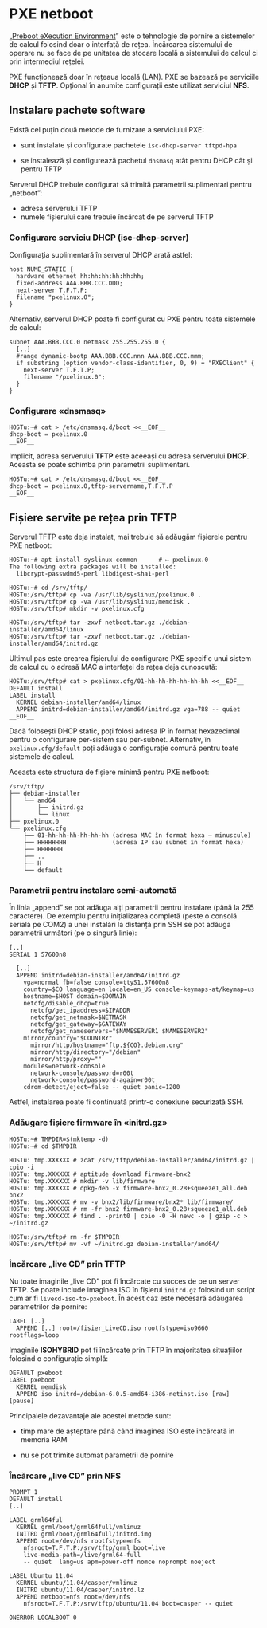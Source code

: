 PXE netboot
===========

„[Preboot eXecution Environment][PXE]” este o tehnologie de pornire a sistemelor de calcul folosind doar o interfață de rețea. Încărcarea sistemului de operare nu se face de pe unitatea de stocare locală a sistemului de calcul ci prin intermediul rețelei.

[PXE]: http://en.wikipedia.org/wiki/Preboot_Execution_Environment

PXE funcționează doar în rețeaua locală (LAN).
PXE se bazează pe serviciile **DHCP** și **TFTP**. Opțional în anumite configurații este utilizat serviciul **NFS**.


Instalare pachete software
--------------------------

Există cel puțin două metode de furnizare a serviciului PXE:

* sunt instalate și configurate pachetele `isc-dhcp-server tftpd-hpa`

* se instalează și configurează pachetul `dnsmasq` atât pentru DHCP cât și pentru TFTP

Serverul DHCP trebuie configurat să trimită parametrii suplimentari pentru „netboot”:

* adresa serverului TFTP  
* numele fișierului care trebuie încărcat de pe serverul TFTP

### Configurare serviciu DHCP (isc-dhcp-server)

Configurația suplimentară în serverul DHCP arată astfel:

    host NUME_STAȚIE {
      hardware ethernet hh:hh:hh:hh:hh:hh;
      fixed-address AAA.BBB.CCC.DDD;
      next-server T.F.T.P;
      filename "pxelinux.0";
    }

Alternativ, serverul DHCP poate fi configurat cu PXE pentru toate sistemele de calcul:

    subnet AAA.BBB.CCC.0 netmask 255.255.255.0 {
      [..]
      #range dynamic-bootp AAA.BBB.CCC.nnn AAA.BBB.CCC.mmm;
      if substring (option vendor-class-identifier, 0, 9) = "PXEClient" {
        next-server T.F.T.P;
        filename "/pxelinux.0";
      }
    }

### Configurare «dnsmasq»

    HOSTu:~# cat > /etc/dnsmasq.d/boot <<__EOF__
    dhcp-boot = pxelinux.0
    __EOF__

Implicit, adresa serverului **TFTP** este aceeași cu adresa serverului **DHCP**. Aceasta se poate schimba prin parametrii suplimentari.

    HOSTu:~# cat > /etc/dnsmasq.d/boot <<__EOF__
    dhcp-boot = pxelinux.0,tftp-servername,T.F.T.P
    __EOF__


Fișiere servite pe rețea prin TFTP
----------------------------------

Serverul TFTP este deja instalat, mai trebuie să adăugăm fișierele pentru PXE netboot:

    HOSTu:~# apt install syslinux-common      # ↦ pxelinux.0
    The following extra packages will be installed:
      libcrypt-passwdmd5-perl libdigest-sha1-perl

    HOSTu:~# cd /srv/tftp/
    HOSTu:/srv/tftp# cp -va /usr/lib/syslinux/pxelinux.0 .
    HOSTu:/srv/tftp# cp -va /usr/lib/syslinux/memdisk .
    HOSTu:/srv/tftp# mkdir -v pxelinux.cfg

    HOSTu:/srv/tftp# tar -zxvf netboot.tar.gz ./debian-installer/amd64/linux
    HOSTu:/srv/tftp# tar -zxvf netboot.tar.gz ./debian-installer/amd64/initrd.gz

Ultimul pas este crearea fișierului de configurare PXE specific unui sistem de calcul cu o adresă MAC a interfeței de rețea deja cunoscută:

    HOSTu:/srv/tftp# cat > pxelinux.cfg/01-hh-hh-hh-hh-hh-hh <<__EOF__
    DEFAULT install
    LABEL install
      KERNEL debian-installer/amd64/linux
      APPEND initrd=debian-installer/amd64/initrd.gz vga=788 -- quiet
    __EOF__

Dacă folosești DHCP static, poți folosi adresa IP în format hexazecimal pentru o configurare per-sistem sau per-subnet.
Alternativ, în `pxelinux.cfg/default` poți adăuga o configurație comună pentru toate sistemele de calcul.

Aceasta este structura de fișiere minimă pentru PXE netboot:

    /srv/tftp/
    ├── debian-installer
    │   └── amd64
    │       ├── initrd.gz
    │       └── linux
    ├── pxelinux.0
    └── pxelinux.cfg
        ├── 01-hh-hh-hh-hh-hh-hh (adresa MAC în format hexa — minuscule)
        ├── HHHHHHHH             (adresa IP sau subnet în format hexa)
        ├── HHHHHHH
        ├── ..
        ├── H
        └── default

### Parametrii pentru instalare semi-automată

În linia „append” se pot adăuga alți parametrii pentru instalare (până la 255 caractere).
De exemplu pentru inițializarea completă (peste o consolă serială pe COM2) a unei instalări la distanță prin SSH se pot adăuga parametrii următori (pe o singură linie):

    [..]
    SERIAL 1 57600n8

      [..]
      APPEND initrd=debian-installer/amd64/initrd.gz
        vga=normal fb=false console=ttyS1,57600n8
        country=$CO language=en locale=en_US console-keymaps-at/keymap=us
        hostname=$HOST domain=$DOMAIN
        netcfg/disable_dhcp=true
          netcfg/get_ipaddress=$IPADDR
          netcfg/get_netmask=$NETMASK
          netcfg/get_gateway=$GATEWAY
          netcfg/get_nameservers="$NAMESERVER1 $NAMESERVER2"
        mirror/country="$COUNTRY"
          mirror/http/hostname="ftp.${CO}.debian.org"
          mirror/http/directory="/debian"
          mirror/http/proxy=""
        modules=network-console
          network-console/password=r00t
          network-console/password-again=r00t
        cdrom-detect/eject=false -- quiet panic=1200

Astfel, instalarea poate fi continuată printr-o conexiune securizată SSH.

### Adăugare fișiere firmware în «initrd.gz»

    HOSTu:~# TMPDIR=$(mktemp -d)
    HOSTu:~# cd $TMPDIR

    HOSTu: tmp.XXXXXX # zcat /srv/tftp/debian-installer/amd64/initrd.gz | cpio -i
    HOSTu: tmp.XXXXXX # aptitude download firmware-bnx2
    HOSTu: tmp.XXXXXX # mkdir -v lib/firmware
    HOSTu: tmp.XXXXXX # dpkg-deb -x firmware-bnx2_0.28+squeeze1_all.deb bnx2
    HOSTu: tmp.XXXXXX # mv -v bnx2/lib/firmware/bnx2* lib/firmware/
    HOSTu: tmp.XXXXXX # rm -fr bnx2 firmware-bnx2_0.28+squeeze1_all.deb
    HOSTu: tmp.XXXXXX # find . -print0 | cpio -0 -H newc -o | gzip -c > ~/initrd.gz

    HOSTu:/srv/tftp# rm -fr $TMPDIR
    HOSTu:/srv/tftp# mv -vf ~/initrd.gz debian-installer/amd64/

### Încărcare „live CD” prin TFTP

Nu toate imaginile „live CD” pot fi încărcate cu succes de pe un server TFTP.
Se poate include imaginea ISO în fișierul `initrd.gz` folosind un script cum ar fi `livecd-iso-to-pxeboot`. În acest caz este necesară adăugarea parametrilor de pornire:

    LABEL [..]
      APPEND [..] root=/fisier_LiveCD.iso rootfstype=iso9660 rootflags=loop

Imaginile **ISOHYBRID** pot fi încărcate prin TFTP în majoritatea situațiilor folosind o configurație simplă:

    DEFAULT pxeboot
    LABEL pxeboot
      KERNEL memdisk
      APPEND iso initrd=/debian-6.0.5-amd64-i386-netinst.iso [raw]  [pause]

Principalele dezavantaje ale acestei metode sunt:

* timp mare de așteptare până când imaginea ISO este încărcată în memoria RAM

* nu se pot trimite automat parametrii de pornire

### Încărcare „live CD” prin NFS

    PROMPT 1
    DEFAULT install
    [..]

    LABEL grml64ful
      KERNEL grml/boot/grml64full/vmlinuz
      INITRD grml/boot/grml64full/initrd.img
      APPEND root=/dev/nfs rootfstype=nfs
        nfsroot=T.F.T.P:/srv/tftp/grml boot=live
        live-media-path=/live/grml64-full
        -- quiet  lang=us apm=power-off nomce noprompt noeject

    LABEL Ubuntu 11.04
      KERNEL ubuntu/11.04/casper/vmlinuz
      INITRD ubuntu/11.04/casper/initrd.lz
      APPEND netboot=nfs root=/dev/nfs
        nfsroot=T.F.T.P:/srv/tftp/ubuntu/11.04 boot=casper -- quiet

    ONERROR LOCALBOOT 0
